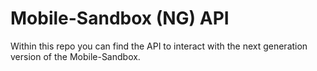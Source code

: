 Mobile-Sandbox (NG) API
=======================

Within this repo you can find the API to interact with the next generation version of the Mobile-Sandbox.
